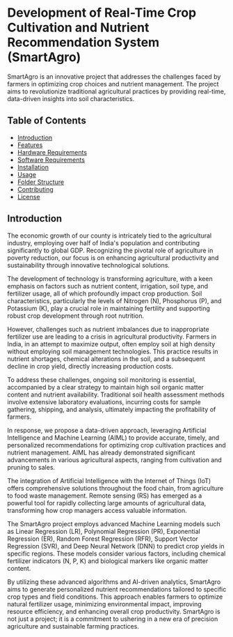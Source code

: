 # Development of Real-Time Crop Cultivation and Nutrient Recommendation System (SmartAgro)

SmartAgro is an innovative project that addresses the challenges faced by farmers in optimizing crop choices and nutrient management. The project aims to revolutionize traditional agricultural practices by providing real-time, data-driven insights into soil characteristics.

## Table of Contents

- [Introduction](#introduction)
- [Features](#features)
- [Hardware Requirements](#hardware-requirements)
- [Software Requirements](#software-requirements)
- [Installation](#installation)
- [Usage](#usage)
- [Folder Structure](#folder-structure)
- [Contributing](#contributing)
- [License](#license)

## Introduction

The economic growth of our county is intricately tied to the agricultural industry, employing over half of India's population and contributing significantly to global GDP. Recognizing the pivotal role of agriculture in poverty reduction, our focus is on enhancing agricultural productivity and sustainability through innovative technological solutions.

The development of technology is transforming agriculture, with a keen emphasis on factors such as nutrient content, irrigation, soil type, and fertilizer usage, all of which profoundly impact crop production. Soil characteristics, particularly the levels of Nitrogen (N), Phosphorus (P), and Potassium (K), play a crucial role in maintaining fertility and supporting robust crop development through root nutrition.

However, challenges such as nutrient imbalances due to inappropriate fertilizer use are leading to a crisis in agricultural productivity. Farmers in India, in an attempt to maximize output, often employ soil at high density without employing soil management technologies. This practice results in nutrient shortages, chemical alterations in the soil, and a subsequent decline in crop yield, directly increasing production costs.

To address these challenges, ongoing soil monitoring is essential, accompanied by a clear strategy to maintain high soil organic matter content and nutrient availability. Traditional soil health assessment methods involve extensive laboratory evaluations, incurring costs for sample gathering, shipping, and analysis, ultimately impacting the profitability of farmers.

In response, we propose a data-driven approach, leveraging Artificial Intelligence and Machine Learning (AIML) to provide accurate, timely, and personalized recommendations for optimizing crop cultivation practices and nutrient management. AIML has already demonstrated significant advancements in various agricultural aspects, ranging from cultivation and pruning to sales.

The integration of Artificial Intelligence with the Internet of Things (IoT) offers comprehensive solutions throughout the food chain, from agriculture to food waste management. Remote sensing (RS) has emerged as a powerful tool for rapidly collecting large amounts of agricultural data, transforming how crop managers access valuable information.

The SmartAgro project employs advanced Machine Learning models such as Linear Regression (LR), Polynomial Regression (PR), Exponential Regression (ER), Random Forest Regression (RFR), Support Vector Regression (SVR), and Deep Neural Network (DNN) to predict crop yields in specific regions. These models consider various factors, including chemical fertilizer indicators (N, P, K) and biological markers like organic matter content.

By utilizing these advanced algorithms and AI-driven analytics, SmartAgro aims to generate personalized nutrient recommendations tailored to specific crop types and field conditions. This approach enables farmers to optimize natural fertilizer usage, minimizing environmental impact, improving resource efficiency, and enhancing overall crop productivity. SmartAgro is not just a project; it is a commitment to ushering in a new era of precision agriculture and sustainable farming practices.

